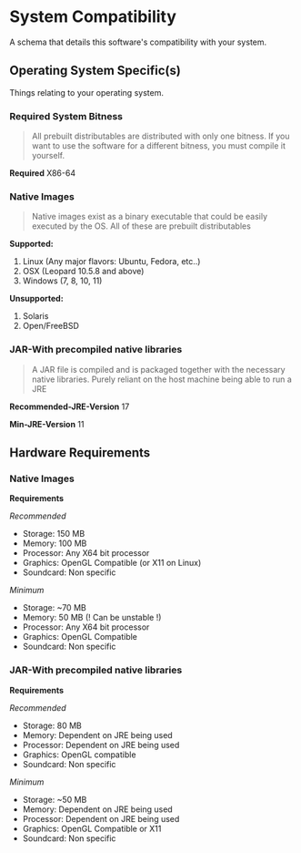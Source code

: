 # <strong>System Compatibility</strong>

A schema that details this software's compatibility with your system.

## Operating System Specific(s)
Things relating to your operating system.

### Required System Bitness
> All prebuilt distributables are distributed with only one bitness. If you want to use the software
> for a different bitness, you must compile it yourself.

**Required** X86-64

### Native Images
> Native images exist as a binary executable that could be easily executed by the OS. All of these 
> are prebuilt distributables

**Supported:**

1. Linux (Any major flavors: Ubuntu, Fedora, etc..)
2. OSX (Leopard 10.5.8 and above)
3. Windows (7, 8, 10, 11)

**Unsupported:**
1. Solaris
2. Open/FreeBSD

### JAR-With precompiled native libraries
> A JAR file is compiled and is packaged together with the necessary native libraries. Purely reliant on
> the host machine being able to run a JRE

**Recommended-JRE-Version** 17

**Min-JRE-Version** 11

## Hardware Requirements

### Native Images

**Requirements**

*Recommended*
* Storage: 150 MB
* Memory: 100 MB
* Processor: Any X64 bit processor
* Graphics: OpenGL Compatible (or X11 on Linux)
* Soundcard: Non specific

*Minimum*
* Storage: ~70 MB
* Memory: 50 MB (! Can be unstable !)
* Processor: Any X64 bit processor
* Graphics: OpenGL Compatible 
* Soundcard: Non specific

### JAR-With precompiled native libraries

**Requirements**

*Recommended*
* Storage: 80 MB
* Memory: Dependent on JRE being used
* Processor: Dependent on JRE being used
* Graphics: OpenGL compatible
* Soundcard: Non specific

*Minimum*
* Storage: ~50 MB
* Memory: Dependent on JRE being used
* Processor: Dependent on JRE being used
* Graphics: OpenGL Compatible or X11
* Soundcard: Non specific
